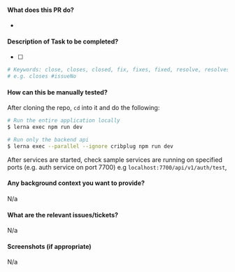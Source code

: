 #### What does this PR do?
* 

#### Description of Task to be completed?
 - [ ] 
```bash
# Keywords: close, closes, closed, fix, fixes, fixed, resolve, resolves, resolved,
# e.g. closes #issueNo
```

#### How can this be manually tested?
After cloning the repo, `cd` into it and do the following: 
```bash
# Run the entire application locally
$ lerna exec npm run dev

# Run only the backend api
$ lerna exec --parallel --ignore cribplug npm run dev
```
After services are started, check sample services are running on specified ports (e.g. auth service on port 7700) e.g `localhost:7700/api/v1/auth/test`, 

#### Any background context you want to provide?
N/a

#### What are the relevant issues/tickets?
N/a

#### Screenshots (if appropriate)
N/a

